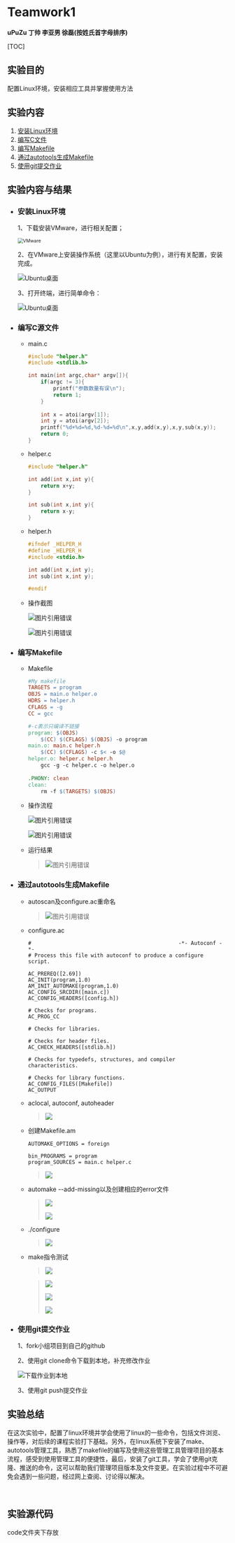 # Teamwork1

**uPuZu 丁帅 李亚男 徐磊(按姓氏首字母排序)**

[TOC]

## 实验目的

配置Linux环境，安装相应工具并掌握使用方法

## 实验内容

1. [安装Linux环境](#安装Linux环境)
2. [编写C文件](#编写C文件)
3. [编写Makefile](#编写Makefile)
4. [通过autotools生成Makefile](#通过autotools生成Makefile)
5. [使用git提交作业](#使用git提交作业)

## 实验内容与结果

- ### <a name="安装Linux环境" >安装Linux环境</a>

  1、下载安装VMware，进行相关配置；

  <img src="./pic/21.png" alt="VMware" style="zoom:75%;" />

  2、在VMware上安装操作系统（这里以Ubuntu为例），进行有关配置，安装完成。

  <img src='./pic/22.png' alt="Ubuntu桌面">

  3、打开终端，进行简单命令：

  <img src='./pic/23.png' alt="Ubuntu桌面">

- ### <a name="编写C源文件" >编写C源文件</a>

  - main.c

    ```c
    #include "helper.h"
    #include <stdlib.h>
    
    int main(int argc,char* argv[]){
    	if(argc != 3){
    		printf("参数数量有误\n");
    		return 1;
    	}
    	
    	int x = atoi(argv[1]);
    	int y = atoi(argv[2]);
    	printf("%d+%d=%d,%d-%d=%d\n",x,y,add(x,y),x,y,sub(x,y));
    	return 0;
    }
    ```

  - helper.c

    ```c
    #include "helper.h"
    
    int add(int x,int y){
        return x+y;
    }
    
    int sub(int x,int y){
        return x-y;
    }	
    ```

  - helper.h

    ```c
    #ifndef _HELPER_H
    #define _HELPER_H
    #include <stdio.h>
    
    int add(int x,int y);
    int sub(int x,int y);
    
    #endif
    ```

  - 操作截图

    ![图片引用错误](./pic/2.png)

    ![图片引用错误](./pic/3.png)

- ### <a name="编写Makefile" >编写Makefile</a>

  - Makefile

    ```makefile
    #My makefile
    TARGETS = program 
    OBJS = main.o helper.o
    HDRS = helper.h 
    CFLAGS = -g 
    CC = gcc 
    
    #-c表示只编译不链接
    program: $(OBJS)
    	$(CC) $(CFLAGS) $(OBJS) -o program
    main.o: main.c helper.h
    	$(CC) $(CFLAGS) -c $< -o $@
    helper.o: helper.c helper.h
    	gcc -g -c helper.c -o helper.o
    	
    .PHONY: clean 
    clean:  
    	rm -f $(TARGETS) $(OBJS) 
    ```

  - 操作流程

    ![图片引用错误](./pic/4.png)

    ![图片引用错误](./pic/5.png)

  - 运行结果

    > ![图片引用错误](./pic/16.png)

    

- ### <a name="通过autotools生成Makefile" >通过autotools生成Makefile</a>

  - autoscan及configure.ac重命名

    > ![图片引用错误](./pic/7.png)

  - configure.ac

    ```
    #                                               -*- Autoconf -*-
    # Process this file with autoconf to produce a configure script.
    
    AC_PREREQ([2.69])
    AC_INIT(program,1.0)
    AM_INIT_AUTOMAKE(program,1.0)
    AC_CONFIG_SRCDIR([main.c])
    AC_CONFIG_HEADERS([config.h])
    
    # Checks for programs.
    AC_PROG_CC
    
    # Checks for libraries.
    
    # Checks for header files.
    AC_CHECK_HEADERS([stdlib.h])
    
    # Checks for typedefs, structures, and compiler characteristics.
    
    # Checks for library functions.
    AC_CONFIG_FILES([Makefile]) 
    AC_OUTPUT
    ```

  - aclocal, autoconf, autoheader

    > ![](./pic/8.png)

  - 创建Makefile.am

    ```
    AUTOMAKE_OPTIONS = foreign 
     
    bin_PROGRAMS = program 
    program_SOURCES = main.c helper.c
    ```

    > ![](./pic/10.png)

  - automake --add-missing以及创建相应的error文件

    > ![](./pic/11.png)
    >
    > ![](./pic/13.png)

  - ./configure

    > ![](./pic/14.png)

  - make指令测试

    > ![](./pic/15.png)

    > ![](./pic/6.png)
    >
    > ![](./pic/17.png)
    >
    > ![](./pic/18.png)

- ### <a name="使用git提交作业" >使用git提交作业</a>

  1、fork小组项目到自己的github

  2、使用git clone命令下载到本地，补充修改作业

  ![下载作业到本地](./pic/24.png)

  3、使用git push提交作业

  

## 实验总结

​	   在这次实验中，配置了linux环境并学会使用了linux的一些命令，包括文件浏览、操作等，对后续的课程实验打下基础。另外，在linux系统下安装了make、autotools管理工具，熟悉了makefile的编写及使用这些管理工具管理项目的基本流程，感受到使用管理工具的便捷性，最后，安装了git工具，学会了使用git克隆、推送的命令，这可以帮助我们管理项目版本及文件变更。在实验过程中不可避免会遇到一些问题，经过网上查阅、讨论得以解决。

​	

## 实验源代码

code文件夹下存放